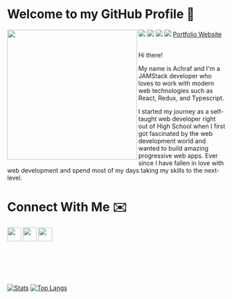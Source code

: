 # Welcome to my GitHub Profile 👋
<img src='https://res.cloudinary.com/achraf-dev/image/upload/v1618595618/hero_13bf5286f6.jpg' align='left' width='300' /> 

<img src="https://img.shields.io/badge/-Javascript-yellow?style=for-the-badge&logo=Javascript&logoColor=white" />
<img src="https://img.shields.io/badge/-TypeScript-blue?style=for-the-badge&logo=TypeScript&logoColor=white" />
<img src="https://img.shields.io/badge/-React-4A62B5?style=for-the-badge&logo=React&logoColor=white" />
<img src="https://img.shields.io/badge/-Redux-purple?style=for-the-badge&logo=Redux&logoColor=white" />
<a href='https://achrafdev.com' target="_blank">Portfolio Website</a>

<br />
<br />

Hi there!

My name is Achraf and I'm a JAMStack developer who loves to work with modern web technologies such as React, Redux, and Typescript.

I started my journey as a self-taught web developer right out of High School when I first got fascinated by the web development world and wanted to build amazing progressive web apps. Ever since I have fallen in love with web development and spend most of my days taking my skills to the next-level.

# Connect With Me ✉️

[<img src="https://www.vectorlogo.zone/logos/instagram/instagram-tile.svg" width="32">](https://www.instagram.com/achrafdev)
[<img src="https://www.vectorlogo.zone/logos/linkedin/linkedin-tile.svg" width="32">](https://www.linkedin.com/in/achraf-elmouhib-583563200/)
[<img src="https://www.vectorlogo.zone/logos/twitter/twitter-tile.svg" width="32">](https://www.twitter.com/AchrafElmouhib)

<br />
<br />
<br />
<br />

[![Stats](https://github-readme-stats.vercel.app/api?username=NightClover-code&show_icons=true&theme=radical)](https://github.com/NightClover-code)
[![Top Langs](https://github-readme-stats.vercel.app/api/top-langs/?username=NightClover-code&layout=compact&theme=radical)](https://github.com/NightClover-code)
